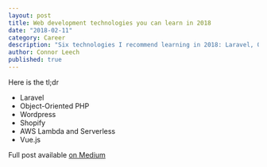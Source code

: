```yaml
---
layout: post
title: Web development technologies you can learn in 2018
date: "2018-02-11"
category: Career
description: "Six technologies I recommend learning in 2018: Laravel, Object-Oriented PHP, Wordpress, Shopify, AWS Lambda and Serverless, Vue.js"
author: Connor Leech
published: true
---
```


Here is the tl;dr

- Laravel
- Object-Oriented PHP
- Wordpress
- Shopify
- AWS Lambda and Serverless
- Vue.js

Full post available [on Medium](https://medium.com/@connorleech/web-development-technologies-you-can-learn-in-2018-ab643dd2fe0f)